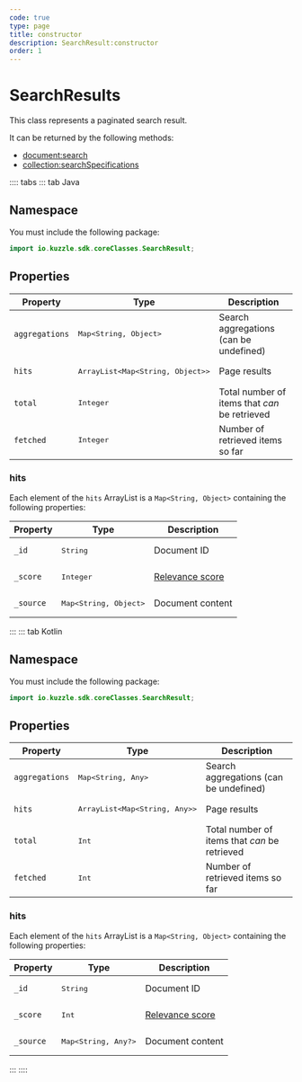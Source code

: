 ```yaml
---
code: true
type: page
title: constructor
description: SearchResult:constructor
order: 1
---
```


# SearchResults

This class represents a paginated search result.  

It can be returned by the following methods:
 - [document:search](/sdk/jvm/1/controllers/document/search)
 - [collection:searchSpecifications](/sdk/jvm/1/controllers/collection/search-specifications)

:::: tabs
::: tab Java

## Namespace

You must include the following package: 

```java
import io.kuzzle.sdk.coreClasses.SearchResult;
```

## Properties

| Property       | Type                                                    | Description        |
| -------------- | ------------------------------------------------------- | ------------------ |
| `aggregations` | <pre>Map<String, Object></pre>            | Search aggregations (can be undefined) |
| `hits`         | <pre>ArrayList<Map<String, Object>></pre> | Page results       |
| `total`        | <pre>Integer</pre>                                      |  Total number of items that _can_ be retrieved |
| `fetched`      | <pre>Integer</pre>                                      | Number of retrieved items so far   |

### hits

Each element of the `hits` ArrayList is a `Map<String, Object>` containing the following properties:

| Property  | Type               | Description            |
| --------- | ------------------ | ---------------------- |
| `_id`     | <pre>String</pre>  | Document ID            |
| `_score`  | <pre>Integer</pre> | [Relevance score](https://www.elastic.co/guide/en/elasticsearch/guide/current/relevance-intro.html) |
| `_source` | <pre>Map<String, Object></pre> | Document content |


:::
::: tab Kotlin
## Namespace

You must include the following package: 

```kotlin
import io.kuzzle.sdk.coreClasses.SearchResult;
```

## Properties

| Property       | Type                                                    | Description        |
| -------------- | ------------------------------------------------------- | ------------------ |
| `aggregations` | <pre>Map<String, Any></pre>            | Search aggregations (can be undefined) |
| `hits`         | <pre>ArrayList<Map<String, Any>></pre> | Page results       |
| `total`        | <pre>Int</pre>                                      |  Total number of items that _can_ be retrieved |
| `fetched`      | <pre>Int</pre>                                      | Number of retrieved items so far   |

### hits

Each element of the `hits` ArrayList is a `Map<String, Object>` containing the following properties:

| Property  | Type               | Description            |
| --------- | ------------------ | ---------------------- |
| `_id`     | <pre>String</pre>  | Document ID            |
| `_score`  | <pre>Int</pre> | [Relevance score](https://www.elastic.co/guide/en/elasticsearch/guide/current/relevance-intro.html) |
| `_source` | <pre>Map<String, Any?></pre> | Document content |

:::
::::
